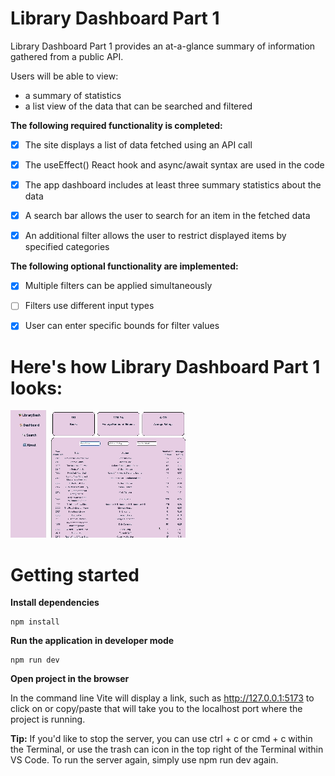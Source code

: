 # Library Dashboard Part 1
Library Dashboard Part 1 provides an at-a-glance summary of information gathered from a public API.

Users will be able to view: 
- a summary of statistics
- a list view of the data that can be searched and filtered

**The following **required** functionality is completed:**

- [x] The site displays a list of data fetched using an API call

- [x] The useEffect() React hook and async/await syntax are used in the code

- [x] The app dashboard includes at least three summary statistics about the data

- [x] A search bar allows the user to search for an item in the fetched data

- [x] An additional filter allows the user to restrict displayed items by specified categories

**The following **optional** functionality are implemented:**
- [x] Multiple filters can be applied simultaneously

- [ ] Filters use different input types

- [x] User can enter specific bounds for filter values


# Here's how Library Dashboard Part 1 looks:

<img src="src/assets/DashboardPt1.gif" title="Library DashboardPt1 gif" alt="DashboardPt1 gif">

# Getting started
**Install dependencies**
```
npm install
```

**Run the application in developer mode**

```
npm run dev
```

**Open project in the browser**

In the command line Vite will display a link, such as http://127.0.0.1:5173 to click on or copy/paste that will take you to the localhost port where the project is running.

**Tip:** If you'd like to stop the server, you can use ctrl + c or cmd + c within the Terminal, or use the trash can icon in the top right of the Terminal within VS Code. To run the server again, simply use npm run dev again.
